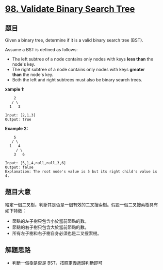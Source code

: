 # [98. Validate Binary Search Tree](https://leetcode.com/problems/validate-binary-search-tree/)


## 題目

Given a binary tree, determine if it is a valid binary search tree (BST).

Assume a BST is defined as follows:

- The left subtree of a node contains only nodes with keys **less than** the node's key.
- The right subtree of a node contains only nodes with keys **greater than** the node's key.
- Both the left and right subtrees must also be binary search trees.

**xample 1:**

        2
       / \
      1   3
    
    Input: [2,1,3]
    Output: true

**Example 2:**

        5
       / \
      1   4
         / \
        3   6
    
    Input: [5,1,4,null,null,3,6]
    Output: false
    Explanation: The root node's value is 5 but its right child's value is 4.

## 題目大意

給定一個二叉樹，判斷其是否是一個有效的二叉搜索樹。假設一個二叉搜索樹具有如下特徵：

- 節點的左子樹只包含小於當前節點的數。
- 節點的右子樹只包含大於當前節點的數。
- 所有左子樹和右子樹自身必須也是二叉搜索樹。


## 解題思路

- 判斷一個樹是否是 BST，按照定義遞歸判斷即可
